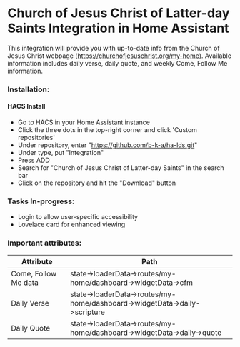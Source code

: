 # Church of Jesus Christ of Latter-day Saints Integration in Home Assistant

This integration will provide you with up-to-date info from the Church of Jesus Christ webpage (https://churchofjesuschrist.org/my-home). Available information includes daily verse, daily quote, and weekly Come, Follow Me information. 

### Installation:
#### HACS Install
- Go to HACS in your Home Assistant instance
- Click the three dots in the top-right corner and click 'Custom repositories'
- Under repository, enter "https://github.com/b-k-a/ha-lds.git"
- Under type, put "Integration"
- Press ADD
- Search for "Church of Jesus Christ of Latter-day Saints" in the search bar
- Click on the repository and hit the "Download" button

### Tasks In-progress:
- Login to allow user-specific accessibility
- Lovelace card for enhanced viewing

### Important attributes:
| Attribute | Path |
| --- | --- |
| Come, Follow Me data | state->loaderData->routes/my-home/dashboard->widgetData->cfm |
| Daily Verse | state->loaderData->routes/my-home/dashboard->widgetData->daily->scripture |
| Daily Quote | state->loaderData->routes/my-home/dashboard->widgetData->daily->quote |
